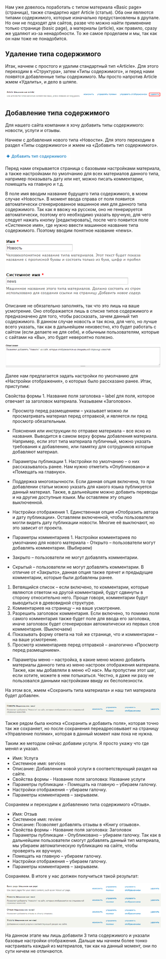Нам уже довелось поработать с типом материала «Basic page» (страница), также
стандартно идет Article (статья). Оба они являются типами содержимого, которые
изначально предустановлены в друпале. Но они не подходят для сайтов, разве что
можно найти применение только странице (basic page), а материалы (article), как
правило, сразу же удаляют из-за ненадобности. То же самое проделаем и мы, так
как он нам тоже не понадобится.

## Удаление типа содержимого

Итак, начнем с простого и удалим стандартный тип «Article». Для этого переходим
в «Структура», затем «Типы содержимого», и перед нами появятся добавленные типы
содержимого. Мы просто напротив Article жмем «Удалить», и дело в шляпе.

![Удаление существующего типа материала.](image/content_type1.png)

## Добавление типа содержимого

Для нашего сайта компании я хочу добавить типы содержимого: новости, услуги и
отзывы.

Начнем с добавления нового типа «Новости». Для этого переходим в раздел «Типы
содержимого» и жмем на «Добавить тип содержимого».

![Добавление нового типа материала.](image/content_type2.png)

Перед нами открывается страница с базовыми настройками материала, а также
настройками по умолчанию для всех материалов данного типа, например показывать
дату или нет, можно писать комментарии, помещать на главную и т.д.

В поле имя вводим название будущего типа содержимого, в моем случае «Новость». В
момент ввода справа от поля появится автоматически сгенерированное машинное имя
для данного типа содержимого. Так как я ввожу на русском, оно не генерируется
автоматически, поэтому его необходимо указать вручную, для чего следует нажать
кнопку [редактировать], после чего появится поле «Системное имя», где нужно
ввести машинное название типа содержимого. Поэтому вводим понятное название
«news».

![Название типа материала и системное имя.](image/content_type3.png)

Описание не обязательно заполнять, так что это лишь на ваше усмотрение. Оно
отображается лишь в списке типов содержимого и предназначено для того, чтобы
рассказать, зачем данный тип содержимого. В данном случае новость и так ясна,
для чего, но лучше всего указать, так как в дальнейшем неизвестно, кто будет
работать с сайтом (если делаете не для себя), и обычным пользователям, которые с
сайтами на «Вы», это будет невероятно полезно.

![Описание типа материала.](image/content_type4.png)

Далее нам предлагается задать настройки по умолчанию для «Настройки
отображения», о которых было рассказано ранее. Итак, приступим:

Свойства формы 1. Название поля заголовка – label для поля, которое отвечает
  за заголовок материала. Указываем «Заголовок».

- Просмотр перед размещением – указывает можно ли просматривать материал перед
   отправкой, и является ли пред просмотр обязательным.
- Пояснения или инструкции по отправке материала – все ясно из названия.
   Выводится в самом верху формы добавления материала. Например, если этот типа
   материала публичный, можно указать требования к добавлению, или памятку для
   сотрудников которые добавляют материал.

- Параметры публикации 1. Настройки по умолчанию – о них рассказывалось ранее.
  Нам нужно отметить «Опубликовано» и «Помещать на главную».

- Поддержка многоязычности. Если данная опция включена, то при добавлении
   статьи можно указать для какого языка публикуется данный материал. Также, в
   дальнейшем можно добавить переводы и на другие доступные языки. Мы оставляем
   эту опцию выключенной.

- Настройки отображения 1. Единственная опция «Отобразить автора и дату
  публикации». Оставляем включенной, чтобы пользователи могли видеть дату
  публикации новости. Многие её выключают, но это зависит от проекта.
- Параметры комментариев 1. Настройки комментариев по умолчанию для нового
  материала - Открыто – пользователи могут добавлять комментарии. (Выбираем)
- Закрыто – пользователи не могут добавлять комментарии.
- Скрытый – пользователи не могут добавлять комментарии. В отличие от «Закрыто»,
  данная опция также прячет и предыдущие комментарии, которые были добавлены
  ранее.

1. Ветвящийся список – если включено, то комментарии, которые являются ответом
   на другой комментарий, будут сдвинуты в сторону относительно него. Проще
   говоря, комментарии будут выводиться в древовидной структуре.
2. Комментариев на страницу – на ваше усмотрение.
3. Разрешить заголовок комментария. Если включено, то помимо поля самого
   комментария также будет поле для ввода его заголовка, иначе заголовок будет
   сгенерирован автоматически из первых слов комментария. (Выключаем)
4. Показывать форму ответа на той же странице, что и комментарии – на ваше
   усмотрение.
5. Просмотр комментариев перед отправкой – аналогично «Просмотр перед
   размещением».

- Параметры меню – настройка, в какие меню можно добавить материалы данного типа
  из меню настроек отображения материала. Также, как мы добавляли в меню «О
  нас». Мы пропустим этот шаг, если хотите, можете в нем потыкаться. Честно, я
  даже ни разу не пользовался данными настройками ввиду их бесполезности.

На этом все, жмем «Сохранить типа материала» и наш тип материала будет добавлен.

![Тип содержимого - Новость.](image/content_type5.png)

Также рядом была кнопка «Сохранить и добавить поля», которая точно так же
сохраняет, но после сохранения переадресовывает на страницу «Управление полями»,
которая в данный момент нам пока не нужна.

Таким же методом сейчас добавим услуги. Я просто укажу что где менял и указал.

- Имя: Услуга
- Системное имя: services
- Описание: Добавление новой услуги в соответствующий раздел на сайте.
- Свойства формы - Название поля заголовка: Название услуги
- Параметры публикации - Помещать на главную – убираем галочку.
- Настройки отображения – убираем галочку.
- Параметры комментариев – закрываем.

Сохраняем и переходим к добавлению типа содержимого «Отзыв».

- Имя: Отзыв
- Системное имя: review
- Описание: Позволяет добавлять отзывы в «Книгу отзывов».
- Свойства формы - Название поля заголовка: Заголовок
- Параметры публикации - Опубликовано – убираем галочку. Так как в дальнейшем
  пользователи смогут добавлять данный тип материала, мы убираем автоматическую
  публикацию на сайте, чтобы проверять их вручную.
- Помещать на главную – убираем галочку.
- Настройки отображения – убираем галочку.
- Параметры комментариев – закрываем.

Сохраняем. В итоге у нас должен получиться такой результат:

![Созданные типы содержимого.](image/content_type6.png)

На данном этапе мы лишь добавили 3 типа содержимого и указали базовые настройки
отображения. Дальше мы начнем более тонко настраивать каждый из материалов, так
как на данный момент, они по сути ничем не отличаются.

